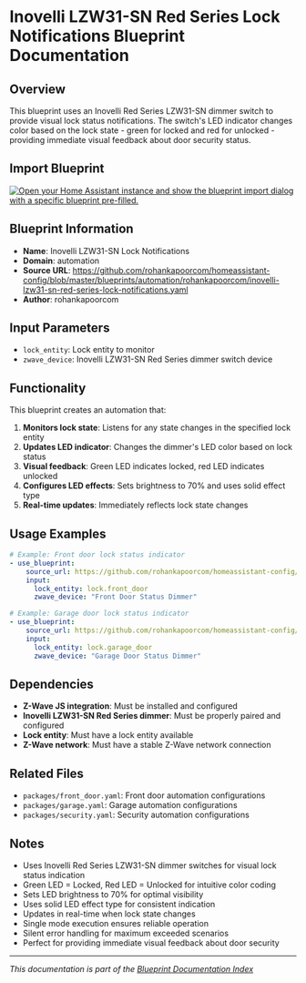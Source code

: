 # Inovelli LZW31-SN Red Series Lock Notifications Blueprint Documentation

## Overview
This blueprint uses an Inovelli Red Series LZW31-SN dimmer switch to provide visual lock status notifications. The switch's LED indicator changes color based on the lock state - green for locked and red for unlocked - providing immediate visual feedback about door security status.

## Import Blueprint

[![Open your Home Assistant instance and show the blueprint import dialog with a specific blueprint pre-filled.](https://my.home-assistant.io/badges/blueprint_import.svg)](https://my.home-assistant.io/redirect/blueprint_import/?blueprint_url=https%3A//github.com/rohankapoorcom/homeassistant-config/blob/master/blueprints/automation/rohankapoorcom/inovelli-lzw31-sn-red-series-lock-notifications.yaml)

## Blueprint Information
- **Name**: Inovelli LZW31-SN Lock Notifications
- **Domain**: automation
- **Source URL**: https://github.com/rohankapoorcom/homeassistant-config/blob/master/blueprints/automation/rohankapoorcom/inovelli-lzw31-sn-red-series-lock-notifications.yaml
- **Author**: rohankapoorcom

## Input Parameters
- `lock_entity`: Lock entity to monitor
- `zwave_device`: Inovelli LZW31-SN Red Series dimmer switch device

## Functionality
This blueprint creates an automation that:

1. **Monitors lock state**: Listens for any state changes in the specified lock entity
2. **Updates LED indicator**: Changes the dimmer's LED color based on lock status
3. **Visual feedback**: Green LED indicates locked, red LED indicates unlocked
4. **Configures LED effects**: Sets brightness to 70% and uses solid effect type
5. **Real-time updates**: Immediately reflects lock state changes

## Usage Examples
```yaml
# Example: Front door lock status indicator
- use_blueprint:
    source_url: https://github.com/rohankapoorcom/homeassistant-config/blob/master/blueprints/automation/rohankapoorcom/inovelli-lzw31-sn-red-series-lock-notifications.yaml
    input:
      lock_entity: lock.front_door
      zwave_device: "Front Door Status Dimmer"

# Example: Garage door lock status indicator
- use_blueprint:
    source_url: https://github.com/rohankapoorcom/homeassistant-config/blob/master/blueprints/automation/rohankapoorcom/inovelli-lzw31-sn-red-series-lock-notifications.yaml
    input:
      lock_entity: lock.garage_door
      zwave_device: "Garage Door Status Dimmer"
```

## Dependencies
- **Z-Wave JS integration**: Must be installed and configured
- **Inovelli LZW31-SN Red Series dimmer**: Must be properly paired and configured
- **Lock entity**: Must have a lock entity available
- **Z-Wave network**: Must have a stable Z-Wave network connection

## Related Files
- `packages/front_door.yaml`: Front door automation configurations
- `packages/garage.yaml`: Garage automation configurations
- `packages/security.yaml`: Security automation configurations

## Notes
- Uses Inovelli Red Series LZW31-SN dimmer switches for visual lock status indication
- Green LED = Locked, Red LED = Unlocked for intuitive color coding
- Sets LED brightness to 70% for optimal visibility
- Uses solid LED effect type for consistent indication
- Updates in real-time when lock state changes
- Single mode execution ensures reliable operation
- Silent error handling for maximum exceeded scenarios
- Perfect for providing immediate visual feedback about door security

---

*This documentation is part of the [Blueprint Documentation Index](../../../README.md)*
